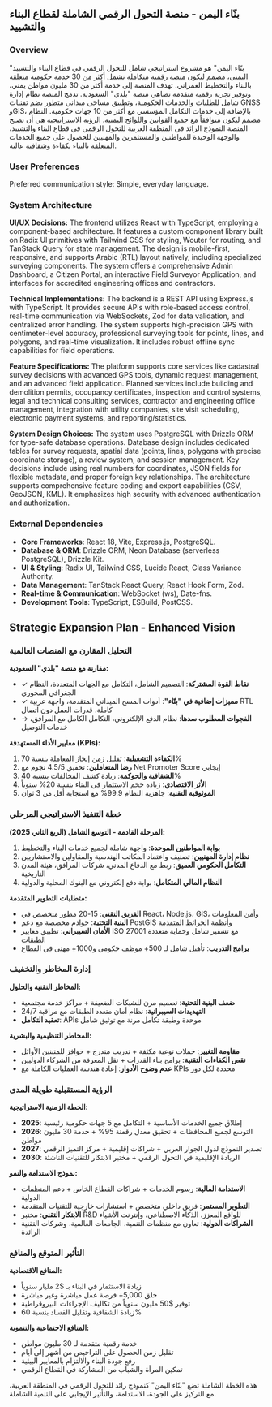 ## بنّاء اليمن - منصة التحول الرقمي الشاملة لقطاع البناء والتشييد

### Overview
"بنّاء اليمن" هو مشروع استراتيجي شامل للتحول الرقمي في قطاع البناء والتشييد اليمني، مصمم ليكون منصة رقمية متكاملة تشمل أكثر من 30 خدمة حكومية متعلقة بالبناء والتخطيط العمراني. تهدف المنصة إلى خدمة أكثر من 30 مليون مواطن يمني، وتوفير تجربة رقمية متقدمة تضاهي منصة "بلدي" السعودية. تدمج المنصة نظام إدارة شامل للطلبات والخدمات الحكومية، وتطبيق مساحي ميداني متطور يضم تقنيات GNSS وGIS، بالإضافة إلى خدمات التكامل المؤسسي مع أكثر من 10 جهات حكومية. النظام مصمم ليكون متوافقاً مع جميع القوانين واللوائح اليمنية. الرؤية الاستراتيجية هي أن تصبح المنصة النموذج الرائد في المنطقة العربية للتحول الرقمي في قطاع البناء والتشييد، والوجهة الوحيدة للمواطنين والمستثمرين والمهنيين للحصول على جميع الخدمات المتعلقة بالبناء بكفاءة وشفافية عالية.

### User Preferences
Preferred communication style: Simple, everyday language.

### System Architecture

**UI/UX Decisions:**
The frontend utilizes React with TypeScript, employing a component-based architecture. It features a custom component library built on Radix UI primitives with Tailwind CSS for styling, Wouter for routing, and TanStack Query for state management. The design is mobile-first, responsive, and supports Arabic (RTL) layout natively, including specialized surveying components. The system offers a comprehensive Admin Dashboard, a Citizen Portal, an interactive Field Surveyor Application, and interfaces for accredited engineering offices and contractors.

**Technical Implementations:**
The backend is a REST API using Express.js with TypeScript. It provides secure APIs with role-based access control, real-time communication via WebSockets, Zod for data validation, and centralized error handling. The system supports high-precision GPS with centimeter-level accuracy, professional surveying tools for points, lines, and polygons, and real-time visualization. It includes robust offline sync capabilities for field operations.

**Feature Specifications:**
The platform supports core services like cadastral survey decisions with advanced GPS tools, dynamic request management, and an advanced field application. Planned services include building and demolition permits, occupancy certificates, inspection and control systems, legal and technical consulting services, contractor and engineering office management, integration with utility companies, site visit scheduling, electronic payment systems, and reporting/statistics.

**System Design Choices:**
The system uses PostgreSQL with Drizzle ORM for type-safe database operations. Database design includes dedicated tables for survey requests, spatial data (points, lines, polygons with precise coordinate storage), a review system, and session management. Key decisions include using real numbers for coordinates, JSON fields for flexible metadata, and proper foreign key relationships. The architecture supports comprehensive feature coding and export capabilities (CSV, GeoJSON, KML). It emphasizes high security with advanced authentication and authorization.

### External Dependencies

*   **Core Frameworks**: React 18, Vite, Express.js, PostgreSQL.
*   **Database & ORM**: Drizzle ORM, Neon Database (serverless PostgreSQL), Drizzle Kit.
*   **UI & Styling**: Radix UI, Tailwind CSS, Lucide React, Class Variance Authority.
*   **Data Management**: TanStack React Query, React Hook Form, Zod.
*   **Real-time & Communication**: WebSocket (ws), Date-fns.
*   **Development Tools**: TypeScript, ESBuild, PostCSS.

## Strategic Expansion Plan - Enhanced Vision

### التحليل المقارن مع المنصات العالمية

**مقارنة مع منصة "بلدي" السعودية:**
- ✓ **نقاط القوة المشتركة**: التصميم الشامل، التكامل مع الجهات المتعددة، النظام الجغرافي المحوري
- ✓ **مميزات إضافية في "بنّاء"**: أدوات المسح الميداني المتقدمة، واجهة عربية RTL كاملة، قدرات العمل دون اتصال
- → **الفجوات المطلوب سدها**: نظام الدفع الإلكتروني، التكامل الكامل مع المرافق، خدمات التوصيل

**معايير الأداء المستهدفة (KPIs):**
1. **الكفاءة التشغيلية**: تقليل زمن إنجاز المعاملة بنسبة 70%
2. **رضا المتعاملين**: تحقيق 4.5/5 نجوم مع Net Promoter Score إيجابي
3. **الشفافية والحوكمة**: زيادة كشف المخالفات بنسبة 40%
4. **الأثر الاقتصادي**: زيادة حجم الاستثمار في البناء بنسبة 20% سنوياً
5. **الموثوقية التقنية**: جاهزية النظام 99.9% مع استجابة أقل من 3 ثوان

### خطة التنفيذ الاستراتيجي المرحلي

**المرحلة القادمة - التوسع الشامل (الربع الثاني 2025):**
1. **بوابة المواطنين الموحدة**: واجهة شاملة لجميع خدمات البناء والتخطيط
2. **نظام إدارة المهنيين**: تصنيف واعتماد المكاتب الهندسية والمقاولين والاستشاريين
3. **التكامل الحكومي العميق**: ربط مع الدفاع المدني، شركات المرافق، هيئة المدن التاريخية
4. **النظام المالي المتكامل**: بوابة دفع إلكتروني مع البنوك المحلية والدولية

**متطلبات التطوير المتقدمة:**
- **الفريق التقني**: 15-20 مطور متخصص في React، Node.js، GIS، وأمن المعلومات
- **البنية التحتية**: خوادم مخصصة مع دعم PostGIS وأنظمة الخرائط المتقدمة
- **الأمان السيبراني**: تطبيق معايير ISO 27001 مع تشفير شامل وحماية متعددة الطبقات
- **برامج التدريب**: تأهيل شامل لـ 500+ موظف حكومي و1000+ مهني في القطاع

### إدارة المخاطر والتخفيف

**المخاطر التقنية والحلول:**
- **ضعف البنية التحتية**: تصميم مرن للشبكات الضعيفة + مراكز خدمة مجتمعية
- **التهديدات السيبرانية**: نظام أمان متعدد الطبقات مع مراقبة 24/7
- **تعقيد التكامل**: APIs موحدة وطبقة تكامل مرنة مع توثيق شامل

**المخاطر التنظيمية والبشرية:**
- **مقاومة التغيير**: حملات توعية مكثفة + تدريب متدرج + حوافز للمتبنين الأوائل
- **نقص الكفاءات التقنية**: برامج بناء القدرات + نقل المعرفة من الشركاء الدوليين
- **عدم وضوح الأدوار**: إعادة هندسة العمليات الكاملة مع KPIs محددة لكل دور

### الرؤية المستقبلية طويلة المدى

**الخطة الزمنية الاستراتيجية:**
- **2025**: إطلاق جميع الخدمات الأساسية + التكامل مع 5 جهات حكومية رئيسية
- **2026**: التوسع لجميع المحافظات + تحقيق معدل رقمنة 95% + خدمة 30 مليون مواطن
- **2027**: تصدير النموذج لدول الجوار العربي + شراكات إقليمية + مركز التميز الرقمي
- **2030**: الريادة الإقليمية في التحول الرقمي + مختبر الابتكار للتقنيات الناشئة

**نموذج الاستدامة والنمو:**
- **الاستدامة المالية**: رسوم الخدمات + شراكات القطاع الخاص + دعم المنظمات الدولية
- **التطوير المستمر**: فريق داخلي متخصص + استشارات خارجية للتقنيات المتقدمة
- **الابتكار التقني**: مختبر R&D للواقع المعزز، الذكاء الاصطناعي، وإنترنت الأشياء
- **الشراكات الدولية**: تعاون مع منظمات التنمية، الجامعات العالمية، وشركات التقنية الرائدة

### التأثير المتوقع والمنافع

**المنافع الاقتصادية:**
- زيادة الاستثمار في البناء بـ $2 مليار سنوياً
- خلق 5,000+ فرصة عمل مباشرة وغير مباشرة
- توفير $50 مليون سنوياً من تكاليف الإجراءات البيروقراطية
- زيادة الشفافية وتقليل الفساد بنسبة 60%

**المنافع الاجتماعية والتنموية:**
- خدمة رقمية متقدمة لـ 30 مليون مواطن
- تقليل زمن الحصول على التراخيص من أشهر إلى أيام
- رفع جودة البناء والالتزام بالمعايير البيئية
- تمكين المرأة والشباب من المشاركة في القطاع الرقمي

هذه الخطة الشاملة تضع "بنّاء اليمن" كنموذج رائد للتحول الرقمي في المنطقة العربية، مع التركيز على الجودة، الاستدامة، والتأثير الإيجابي على التنمية الشاملة.